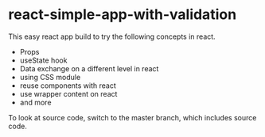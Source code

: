 # react-simple-app-with-validation

This easy react app build to try the following concepts in react.
 - Props
 - useState hook
 - Data exchange on a different level in react
 - using CSS module
 - reuse components with react
 - use wrapper content on react
 - and more
 
To look at source code, switch to the master branch, which includes source code.
